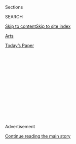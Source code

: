 <div id="app">

<div>

<div>

<div>

<div class="NYTAppHideMasthead css-1q2w90k e1suatyy0">

<div class="section css-ui9rw0 e1suatyy2">

<div class="css-eph4ug er09x8g0">

<div class="css-6n7j50">

</div>

<span class="css-1dv1kvn">Sections</span>

<div class="css-10488qs">

<span class="css-1dv1kvn">SEARCH</span>

</div>

[Skip to content](#site-content)[Skip to site
index](#site-index)

</div>

<div id="masthead-section-label" class="css-1wr3we4 eaxe0e00">

[Arts](https://www.nytimes3xbfgragh.onion/section/arts)

</div>

<div class="css-10698na e1huz5gh0">

</div>

</div>

<div id="masthead-bar-one" class="section hasLinks css-15hmgas e1csuq9d3">

<div class="css-uqyvli e1csuq9d0">

</div>

<div class="css-1uqjmks e1csuq9d1">

</div>

<div class="css-9e9ivx">

[](https://myaccount.nytimes3xbfgragh.onion/auth/login?response_type=cookie&client_id=vi)

</div>

<div class="css-1bvtpon e1csuq9d2">

[Today’s
Paper](https://www.nytimes3xbfgragh.onion/section/todayspaper)

</div>

</div>

</div>

</div>

<div data-aria-hidden="false">

<div id="site-content" data-role="main">

<div>

<div class="css-1aor85t" style="opacity:0.000000001;z-index:-1;visibility:hidden">

<div class="css-1hqnpie">

<div class="css-epjblv">

<span class="css-17xtcya">[Arts](/section/arts)</span><span class="css-x15j1o">|</span><span class="css-fwqvlz">Dan
Budnik, Who Photographed History, Is Dead at
87</span>

</div>

<div class="css-k008qs">

<div class="css-1iwv8en">

<span class="css-18z7m18"></span>

<div>

</div>

</div>

<span class="css-1n6z4y">https://nyti.ms/2Ekz3oP</span>

<div class="css-1705lsu">

<div class="css-4xjgmj">

<div class="css-4skfbu" data-role="toolbar" data-aria-label="Social Media Share buttons, Save button, and Comments Panel with current comment count" data-testid="share-tools">

  - 
  - 
  - 
  - 
    
    <div class="css-6n7j50">
    
    </div>

  - 

</div>

</div>

</div>

</div>

</div>

</div>

<div class="css-13pd83m">

</div>

<div id="top-wrapper" class="css-1sy8kpn">

<div id="top-slug" class="css-l9onyx">

Advertisement

</div>

[Continue reading the main
story](#after-top)

<div class="ad top-wrapper" style="text-align:center;height:100%;display:block;min-height:250px">

<div id="top" class="place-ad" data-position="top" data-size-key="top">

</div>

</div>

<div id="after-top">

</div>

</div>

<div>

<div id="sponsor-wrapper" class="css-1hyfx7x">

<div id="sponsor-slug" class="css-19vbshk">

Supported by

</div>

[Continue reading the main
story](#after-sponsor)

<div id="sponsor" class="ad sponsor-wrapper" style="text-align:center;height:100%;display:block">

</div>

<div id="after-sponsor">

</div>

</div>

<div class="css-186x18t">

</div>

<div class="css-1vkm6nb ehdk2mb0">

# Dan Budnik, Who Photographed History, Is Dead at 87

</div>

His assignments for leading magazines took him to pivotal events of the
civil rights era. He was also known for his photographs of artists.

<div class="css-79elbk" data-testid="photoviewer-wrapper">

<div class="css-z3e15g" data-testid="photoviewer-wrapper-hidden">

</div>

<div class="css-1a48zt4 ehw59r15" data-testid="photoviewer-children">

![<span class="css-16f3y1r e13ogyst0" data-aria-hidden="true">Dan Budnik
photographed a number of significant events in the civil rights
movement, including the 1963 March on Washington, where Charlton Heston
(front row, left), Harry Belafonte (front row, right) and other
celebrities were among the
participants.</span><span class="css-cnj6d5 e1z0qqy90" itemprop="copyrightHolder"><span class="css-1ly73wi e1tej78p0">Credit...</span><span><span>Dan
Budnik/Contact Press
Images</span></span></span>](https://static01.graylady3jvrrxbe.onion/images/2020/08/21/obituaries/21budnik4/merlin_175896849_8c86f943-cbf8-46ab-996d-01a8c7f00b25-articleLarge.jpg?quality=75&auto=webp&disable=upscale)

</div>

</div>

<div class="css-18e8msd">

<div class="css-vp77d3 epjyd6m0">

<div class="css-hus3qt ey68jwv0" data-aria-hidden="true">

[![Neil
Genzlinger](https://static01.graylady3jvrrxbe.onion/images/2018/06/13/multimedia/author-neil-genzlinger/author-neil-genzlinger-thumbLarge.jpg
"Neil Genzlinger")](https://www.nytimes3xbfgragh.onion/by/neil-genzlinger)

</div>

<div class="css-1baulvz">

By [<span class="css-1baulvz last-byline" itemprop="name">Neil
Genzlinger</span>](https://www.nytimes3xbfgragh.onion/by/neil-genzlinger)

</div>

</div>

  - 
    
    <div class="css-ld3wwf e16638kd2">
    
    Aug. 23,
    2020
    
    </div>

  - 
    
    <div class="css-4xjgmj">
    
    <div class="css-d8bdto" data-role="toolbar" data-aria-label="Social Media Share buttons, Save button, and Comments Panel with current comment count" data-testid="share-tools">
    
      - 
      - 
      - 
      - 
        
        <div class="css-6n7j50">
        
        </div>
    
      - 
    
    </div>
    
    </div>

</div>

</div>

<div class="section meteredContent css-1r7ky0e" name="articleBody" itemprop="articleBody">

<div class="css-1fanzo5 StoryBodyCompanionColumn">

<div class="css-53u6y8">

Dan Budnik, a photographer who captured abiding images of 1950s artists
at work, key events of the civil rights movement, the Hudson River
restoration effort, Native Americans in the Southwest and more, died on
Aug. 14 at an assisted living residence in Tucson, Ariz. He was 87.

His nephew, Kim Newton, said the causes were metabolic encephalopathy
and dementia.

Mr. Budnik shot assignments for Life, Look and numerous other leading
magazines, and his work was collected in several books, including
“Marching to the Freedom Dream” (2014), which featured his pictures
from three significant civil rights moments: the 1958 Youth March for
Integrated Schools, the 1963 March on Washington for Jobs and Freedom
and the protest march from Selma to Montgomery, Ala., in 1965.

</div>

</div>

<div class="css-79elbk" data-testid="photoviewer-wrapper">

<div class="css-z3e15g" data-testid="photoviewer-wrapper-hidden">

</div>

<div class="css-1a48zt4 ehw59r15" data-testid="photoviewer-children">

![<span class="css-16f3y1r e13ogyst0" data-aria-hidden="true">At the
March on Washington, Mr. Budnik took a position behind the Rev. Dr.
Martin Luther King Jr. as he delivered his “I Have a Dream”
speech.</span><span class="css-cnj6d5 e1z0qqy90" itemprop="copyrightHolder"><span class="css-1ly73wi e1tej78p0">Credit...</span><span>Dan
Budnik/Contact Press
Images</span></span>](https://static01.graylady3jvrrxbe.onion/images/2020/08/21/obituaries/21Budnik15/21Budnik15-articleLarge.jpg?quality=75&auto=webp&disable=upscale)

</div>

</div>

<div class="css-1fanzo5 StoryBodyCompanionColumn">

<div class="css-53u6y8">

There were many photographers at those events, but Mr. Budnik had a
knack for the unexpected yet telling moment. At the March on Washington,
where the Rev. Dr. Martin Luther King Jr. delivered his “I Have a Dream”
speech, Mr. Budnik took a position behind Dr. King as he addressed the
enormous crowd from the steps of the Lincoln Memorial.

</div>

</div>

<div class="css-1fanzo5 StoryBodyCompanionColumn">

<div class="css-53u6y8">

“I knew everyone else would be photographing him from the front and the
sides,” he said in an interview in “Marching to the Freedom Dream.” “But
I’m about six steps above him, knowing he had to exit in reverse and go
up the steps to where I was.”

He was rewarded with memorable images of Dr. King being swarmed by well
wishers. One showed a white man eager to shake Dr. King’s
hand.

</div>

</div>

<div class="css-79elbk" data-testid="photoviewer-wrapper">

<div class="css-z3e15g" data-testid="photoviewer-wrapper-hidden">

</div>

<div class="css-1a48zt4 ehw59r15" data-testid="photoviewer-children">

<div class="css-1xdhyk6 erfvjey0">

<span class="css-1ly73wi e1tej78p0">Image</span>

<div class="css-zjzyr8">

<div data-testid="lazyimage-container" style="height:255.20000000000002px">

</div>

</div>

</div>

<span class="css-16f3y1r e13ogyst0" data-aria-hidden="true">“King is a
sardine, looking at all these bodies between them,” Mr. Budnik said of
this photograph of Dr. King and an enthusiastic admirer from the 1963
march.</span><span class="css-cnj6d5 e1z0qqy90" itemprop="copyrightHolder"><span class="css-1ly73wi e1tej78p0">Credit...</span><span>Dan
Budnik/Contact Press Images</span></span>

</div>

</div>

<div class="css-1fanzo5 StoryBodyCompanionColumn">

<div class="css-53u6y8">

“But King is a sardine, looking at all these bodies between them,” Mr.
Budnik said. “The guy is leaning on the tops of heads of people. He’s so
adamant about shaking Dr. King’s hand. And so King squirrels around,
corkscrews, frees up an arm. And then they do the brotherhood clasp.”

At the Selma march, almost two years later, Mr. Budnik again looked for
evocative moments. One came when a Black teenager unfurled an American
flag and started to march. Mr. Budnik captured the image of an Army
National Guard sergeant saluting — since guardsmen were taught to salute
the flag.

</div>

</div>

<div class="css-1fanzo5 StoryBodyCompanionColumn">

<div class="css-53u6y8">

But, he recalled in an interview with The Austin American-Statesman in
2000, “the next seven guardsmen turned their backs to the boy with the
flag.”

</div>

</div>

<div class="css-79elbk" data-testid="photoviewer-wrapper">

<div class="css-z3e15g" data-testid="photoviewer-wrapper-hidden">

</div>

<div class="css-1a48zt4 ehw59r15" data-testid="photoviewer-children">

<div class="css-1xdhyk6 erfvjey0">

<span class="css-1ly73wi e1tej78p0">Image</span>

<div class="css-zjzyr8">

<div data-testid="lazyimage-container" style="height:593.5333333333333px">

</div>

</div>

</div>

<span class="css-16f3y1r e13ogyst0" data-aria-hidden="true">At the
Selma-to-Montgomery march in 1965, Mr. Budnik looked for evocative
moments and found one when a Black teenager unfurled an American flag,
and an Army National Guard sergeant
saluted.</span><span class="css-cnj6d5 e1z0qqy90" itemprop="copyrightHolder"><span class="css-1ly73wi e1tej78p0">Credit...</span><span>Dan
Budnik Estate, via Associated Press</span></span>

</div>

</div>

<div class="css-1fanzo5 StoryBodyCompanionColumn">

<div class="css-53u6y8">

Mr. Budnik’s nephew, who teaches at the University of Arizona’s School
of Journalism and is a noted photographer himself, learned his craft in
part by accompanying his uncle on photo shoots.

“Walking down the street or on a trail, he would point out objects or
subjects that most people would just pass by in their normal rush
through life,” Professor Newton said by email. “It was his awareness and
unconventional approach to life that helped bring about the intimacy one
sees in his work.”

Daniel Budnik was born on May 20, 1933, in Mineola, N.Y., on Long
Island. His father, Maxim, was a butcher, and his mother, Tessie
(Lesniak) Budnik, was a bookkeeper.

</div>

</div>

<div class="css-1fanzo5 StoryBodyCompanionColumn">

<div class="css-53u6y8">

He grew up on Long Island and often told the story of an incident when
he was 5 that first made him aware of racial prejudice. Playing marbles
with a kindergarten classmate who had recently moved north from Alabama,
he was shocked when the boy saw a local Black man, who was well known in
the village, and started throwing rocks at him and describing him with a
racial
epithet.

</div>

</div>

<div class="css-79elbk" data-testid="photoviewer-wrapper">

<div class="css-z3e15g" data-testid="photoviewer-wrapper-hidden">

</div>

<div class="css-1a48zt4 ehw59r15" data-testid="photoviewer-children">

<div class="css-1xdhyk6 erfvjey0">

<span class="css-1ly73wi e1tej78p0">Image</span>

<div class="css-zjzyr8">

<div data-testid="lazyimage-container" style="height:221.68888888888887px">

</div>

</div>

</div>

<span class="css-16f3y1r e13ogyst0" data-aria-hidden="true">Mr. Budnik
in 2016. His “unconventional approach to life,” said his nephew, who is
also a photographer, “helped bring about the intimacy one sees in his
work.”</span><span class="css-cnj6d5 e1z0qqy90" itemprop="copyrightHolder"><span class="css-1ly73wi e1tej78p0">Credit...</span><span>Rixt
Bosma</span></span>

</div>

</div>

<div class="css-1fanzo5 StoryBodyCompanionColumn">

<div class="css-53u6y8">

“I could not come up with a logical explanation for his behavior,” Mr.
Budnik [told the British newspaper The
Independent](https://www.independent.co.uk/news/world/americas/on-the-road-to-civil-rights-extraordinary-images-of-the-selma-march-seen-for-the-first-time-10057218.html)
in 2015. “When I went to Selma in ’65, I thought about that boy.”

At 17, Mr. Budnik moved to the Los Angeles area to live with a sister.
He graduated from high school there and returned east to study at the
Art Students League of New York, thinking he might become a painter. But
in 1952 the artist Charles Alston, one of his teachers, showed him a
book by the photographer Henri Cartier-Bresson.

“Talk about epiphanies,” Mr. Budnik said. “It changed my life.”

First, though, came military service: He was drafted into the Army the
next year, serving until 1955. He used his mustering-out pay to buy a
Leica IIIf camera at a
pawnshop.

</div>

</div>

<div class="css-79elbk" data-testid="photoviewer-wrapper">

<div class="css-z3e15g" data-testid="photoviewer-wrapper-hidden">

</div>

<div class="css-1a48zt4 ehw59r15" data-testid="photoviewer-children">

<div class="css-1xdhyk6 erfvjey0">

<span class="css-1ly73wi e1tej78p0">Image</span>

<div class="css-zjzyr8">

<div data-testid="lazyimage-container" style="height:248.1111111111111px">

</div>

</div>

</div>

<span class="css-16f3y1r e13ogyst0" data-aria-hidden="true">Mr. Budnik’s
pictures of artists were featured in several gallery shows. He
frequently photographed Georgia O’Keeffe, seen here in 1975, in her
later
years.</span><span class="css-cnj6d5 e1z0qqy90" itemprop="copyrightHolder"><span class="css-1ly73wi e1tej78p0">Credit...</span><span>Dan
Budnik/Contact Press
Images</span></span>

</div>

</div>

<div class="css-79elbk" data-testid="photoviewer-wrapper">

<div class="css-z3e15g" data-testid="photoviewer-wrapper-hidden">

</div>

<div class="css-1a48zt4 ehw59r15" data-testid="photoviewer-children">

<div class="css-1xdhyk6 erfvjey0">

<span class="css-1ly73wi e1tej78p0">Image</span>

<div class="css-zjzyr8">

<div data-testid="lazyimage-container" style="height:259.06666666666666px">

</div>

</div>

</div>

<span class="css-16f3y1r e13ogyst0" data-aria-hidden="true">Mr. Budnik
documented his friend Pete Seeger’s efforts to clean up the Hudson River
and became involved in those efforts
himself.</span><span class="css-cnj6d5 e1z0qqy90" itemprop="copyrightHolder"><span class="css-1ly73wi e1tej78p0">Credit...</span><span>Dan
Budnik/Contact Press Images</span></span>

</div>

</div>

<div class="css-1fanzo5 StoryBodyCompanionColumn">

<div class="css-53u6y8">

Among his first subjects were the Abstract Expressionists and other
artists he had come to know in New York. He began photographing them as
they worked, continuing to do so into the mid-1960s, capturing Willem de
Kooning, Lee Bontecou, David Smith and many others.

Decades later, living in Arizona, he frequently photographed another
artist, Georgia O’Keeffe, in her later years. His pictures of artists
were compiled into several gallery shows.

Mr. Budnik took a desk job with the agency [Magnum
Photos](https://www.magnumphotos.com/) in 1957, learning from some of
its top photographers. By the end of the decade he was a professional
photographer himself, generally working as a freelancer. His work in
Alabama in 1965, for instance, started out as an assignment for Life: He
had pitched the idea of photographing the segregationist side of the
civil rights movement.

He had arranged meetings with Gov. George C. Wallace and [Jim
Clark](https://www.nytimes3xbfgragh.onion/2007/06/07/us/07clark.html),
the notorious racist sheriff, when the clash known as [Bloody
Sunday](https://www.history.com/news/selma-bloody-sunday-attack-civil-rights-movement)
took place in Selma, followed by a Selma-to-Montgomery march, disrupting
his original plan. His images of the march never made any magazine, but
decades later, at the urging of his son, Aaron, he turned them into a
gallery show and then a book.

In the meantime he had also become involved with his friend Pete
Seeger’s efforts to clean up the Hudson River. He shot photos for a
Look article about the waterway in 1969. He had also taken an interest
in the Native American life and culture in Arizona, where he eventually
settled.

</div>

</div>

<div class="css-79elbk" data-testid="photoviewer-wrapper">

<div class="css-z3e15g" data-testid="photoviewer-wrapper-hidden">

</div>

<div class="css-1a48zt4 ehw59r15" data-testid="photoviewer-children">

<div class="css-1xdhyk6 erfvjey0">

<span class="css-1ly73wi e1tej78p0">Image</span>

<div class="css-zjzyr8">

<div data-testid="lazyimage-container" style="height:258.4222222222222px">

</div>

</div>

</div>

<span class="css-16f3y1r e13ogyst0" data-aria-hidden="true">When Mr.
Budnik photographed a Navajo protest in New Mexico in 1974, he was more
than just an observer. “I was, in effect, an unpaid lobbyist for Native
American causes,” he once
said.</span><span class="css-cnj6d5 e1z0qqy90" itemprop="copyrightHolder"><span class="css-1ly73wi e1tej78p0">Credit...</span><span>Dan
Budnik/Contact Press Images</span></span>

</div>

</div>

<div class="css-1fanzo5 StoryBodyCompanionColumn">

<div class="css-53u6y8">

As with his involvement in the Hudson River campaign, he did more than
take pictures; for example, he helped the Navajo and Hopi peoples resist
strip mining.

“I was, in effect, an unpaid lobbyist for Native American causes,” he
told Arizona Highways magazine in 2014.

His photographs illustrate “The Book of Elders: The Life Stories and
Wisdom of Great American Indians” (1994), a project he created with
Sandy Johnson.

Mr. Budnik’s marriage to Toby Gemperle in 1959 ended in divorce in 1962.
His marriage to Kirsten Williams in 1988 ended in divorce in 1990. In
addition to his nephew and his son, from his first marriage, he is
survived by a grandson.

</div>

</div>

</div>

<div>

</div>

<div>

</div>

<div>

</div>

<div>

<div id="bottom-wrapper" class="css-1ede5it">

<div id="bottom-slug" class="css-l9onyx">

Advertisement

</div>

[Continue reading the main
story](#after-bottom)

<div id="bottom" class="ad bottom-wrapper" style="text-align:center;height:100%;display:block;min-height:90px">

</div>

<div id="after-bottom">

</div>

</div>

</div>

</div>

</div>

## Site Index

<div>

</div>

## Site Information Navigation

  - [© <span>2020</span> <span>The New York Times
    Company</span>](https://help.nytimes3xbfgragh.onion/hc/en-us/articles/115014792127-Copyright-notice)

<!-- end list -->

  - [NYTCo](https://www.nytco.com/)
  - [Contact
    Us](https://help.nytimes3xbfgragh.onion/hc/en-us/articles/115015385887-Contact-Us)
  - [Work with us](https://www.nytco.com/careers/)
  - [Advertise](https://nytmediakit.com/)
  - [T Brand Studio](http://www.tbrandstudio.com/)
  - [Your Ad
    Choices](https://www.nytimes3xbfgragh.onion/privacy/cookie-policy#how-do-i-manage-trackers)
  - [Privacy](https://www.nytimes3xbfgragh.onion/privacy)
  - [Terms of
    Service](https://help.nytimes3xbfgragh.onion/hc/en-us/articles/115014893428-Terms-of-service)
  - [Terms of
    Sale](https://help.nytimes3xbfgragh.onion/hc/en-us/articles/115014893968-Terms-of-sale)
  - [Site
    Map](https://spiderbites.nytimes3xbfgragh.onion)
  - [Help](https://help.nytimes3xbfgragh.onion/hc/en-us)
  - [Subscriptions](https://www.nytimes3xbfgragh.onion/subscription?campaignId=37WXW)

</div>

</div>

</div>

</div>
